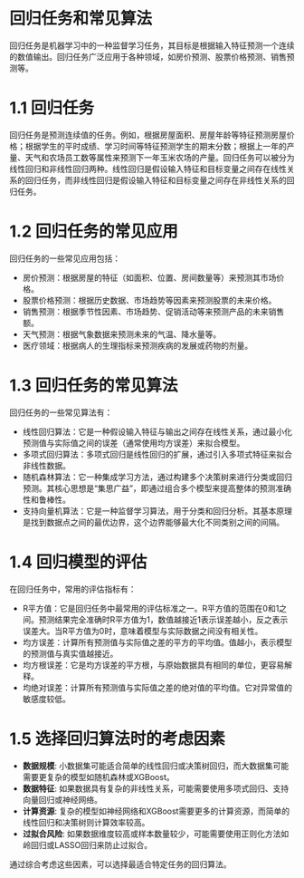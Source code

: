 # 回归任务和常见算法

回归任务是机器学习中的一种监督学习任务，其目标是根据输入特征预测一个连续的数值输出。回归任务广泛应用于各种领域，如房价预测、股票价格预测、销售预测等。

# 1.1 回归任务

回归任务是预测连续值的任务。例如，根据房屋面积、房屋年龄等特征预测房屋价格；根据学生的平时成绩、学习时间等特征预测学生的期末分数；根据上一年的产量、天气和农场员工数等属性来预测下一年玉米农场的产量。回归任务可以被分为线性回归和非线性回归两种。线性回归是假设输入特征和目标变量之间存在线性关系的回归任务，而非线性回归是假设输入特征和目标变量之间存在非线性关系的回归任务。

# 1.2 回归任务的常见应用

回归任务的一些常见应用包括：
- 房价预测：根据房屋的特征（如面积、位置、房间数量等）来预测其市场价格。
- 股票价格预测：根据历史数据、市场趋势等因素来预测股票的未来价格。
- 销售预测：根据季节性因素、市场趋势、促销活动等来预测产品的未来销售额。
- 天气预测：根据气象数据来预测未来的气温、降水量等。
- 医疗领域：根据病人的生理指标来预测疾病的发展或药物的剂量。

# 1.3 回归任务的常见算法

回归任务的一些常见算法有：
- 线性回归算法：它是一种假设输入特征与输出之间存在线性关系，通过最小化预测值与实际值之间的误差（通常使用均方误差）来拟合模型。
- 多项式回归算法：多项式回归是线性回归的扩展，通过引入多项式特征来拟合非线性数据。
- 随机森林算法：它一种集成学习方法，通过构建多个决策树来进行分类或回归预测。其核心思想是“集思广益”，即通过组合多个模型来提高整体的预测准确性和鲁棒性。
- 支持向量机算法：它是一种监督学习算法，用于分类和回归分析。其基本原理是找到数据点之间的最优边界，这个边界能够最大化不同类别之间的间隔。

# 1.4 回归模型的评估

在回归任务中，常用的评估指标有：
- R平方值：它是回归任务中最常用的评估标准之一。R平方值的范围在0和1之间。预测结果完全准确时R平方值为1，数值越接近1表示误差越小，反之表示误差大。当R平方值为0时，意味着模型与实际数据之间没有相关性。
- 均方误差：计算所有预测值与实际值之差的平方的平均值。值越小，表示模型的预测值与真实值越接近。
- 均方根误差：它是均方误差的平方根，与原始数据具有相同的单位，更容易解释。
- 均绝对误差：计算所有预测值与实际值之差的绝对值的平均值。它对异常值的敏感度较低。

# 1.5 选择回归算法时的考虑因素

- **数据规模**: 小数据集可能适合简单的线性回归或决策树回归，而大数据集可能需要更复杂的模型如随机森林或XGBoost。
- **数据特征**: 如果数据具有复杂的非线性关系，可能需要使用多项式回归、支持向量回归或神经网络。
- **计算资源**: 复杂的模型如神经网络和XGBoost需要更多的计算资源，而简单的线性回归和决策树则计算效率较高。
- **过拟合风险**: 如果数据维度较高或样本数量较少，可能需要使用正则化方法如岭回归或LASSO回归来防止过拟合。

通过综合考虑这些因素，可以选择最适合特定任务的回归算法。

